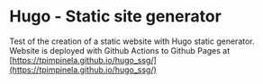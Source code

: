 # Hugo - Static site generator

Test of the creation of a static website with Hugo static generator.  
Website is deployed with Github Actions to Github Pages at [https://tpimpinela.github.io/hugo_ssg/](https://tpimpinela.github.io/hugo_ssg/)
